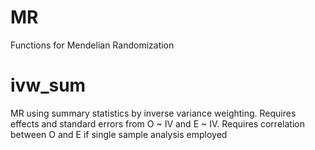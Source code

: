 # MR
Functions for Mendelian Randomization

# ivw_sum
MR using summary statistics by inverse variance weighting.
Requires effects and standard errors from O ~ IV and E ~ IV.
Requires correlation between O and E if single sample analysis employed
